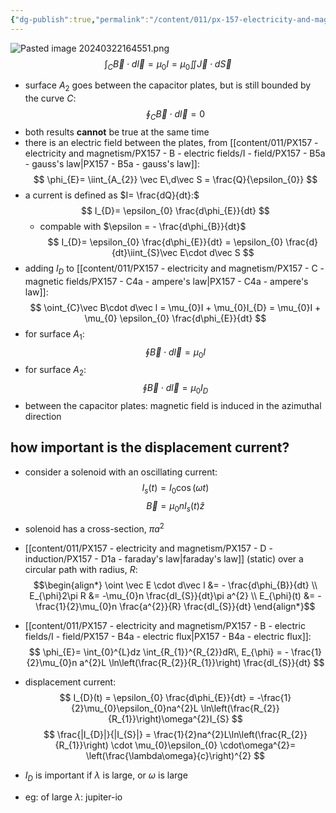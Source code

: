 ```yaml
---
{"dg-publish":true,"permalink":"/content/011/px-157-electricity-and-magnetism/px-157-d-induction/px-157-dx1-displacement-current/","noteIcon":"1","created":"2024-10-01T18:27:10.260+01:00","updated":"2024-11-26T20:11:05.082+00:00"}
---
```


![Pasted image 20240322164551.png](/img/user/pics/Pasted%20image%2020240322164551.png)
$$
\int_{C}\vec B\cdot d\vec l = \mu_{0}I = \mu_{0}\iint \vec J \cdot d\vec S
$$
- surface $A_{2}$ goes between the capacitor plates, but is still bounded by the curve $C:$
$$
\oint_{C}\vec B \cdot d\vec l = 0
$$
- both results **cannot** be true at the same time
- there is an electric field between the plates, from [[content/011/PX157 - electricity and magnetism/PX157 - B - electric fields/I - field/PX157 - B5a - gauss's law\|PX157 - B5a - gauss's law]]:
$$
\phi_{E}= \iint_{A_{2}} \vec E\,d\vec S = \frac{Q}{\epsilon_{0}}
$$
- a current is defined as $I= \frac{dQ}{dt}:$
$$
I_{D}= \epsilon_{0} \frac{d\phi_{E}}{dt}
$$
	- compable with $\epsilon = - \frac{d\phi_{B}}{dt}$ 
$$
I_{D}= \epsilon_{0} \frac{d\phi_{E}}{dt} = \epsilon_{0} \frac{d}{dt}\iint_{S}\vec E\cdot d\vec S
$$
- adding $I_{D}$ to [[content/011/PX157 - electricity and magnetism/PX157 - C - magnetic fields/PX157 - C4a - ampere's law\|PX157 - C4a - ampere's law]]:
$$
\oint_{C}\vec B\cdot d\vec l = \mu_{0}I + \mu_{0}I_{D} = \mu_{0}I + \mu_{0} \epsilon_{0} \frac{d\phi_{E}}{dt}
$$
- for surface $A_{1}:$
$$
\oint \vec B \cdot d\vec l = \mu_{0}I
$$
- for surface $A_{2}:$
$$
\oint \vec B \cdot d\vec l = \mu_{0}I_D
$$
- between the capacitor plates: magnetic field is induced in the azimuthal direction
## how important is the displacement current?
- consider a solenoid with an oscillating current:
$$
I_{s}(t) = I_{0}\cos(\omega t)
$$
$$
\vec B = \mu_{0}nI_{s}(t)\hat z
$$
- solenoid has a cross-section, $\pi a^{2}$
- [[content/011/PX157 - electricity and magnetism/PX157 - D - induction/PX157 - D1a - faraday's law\|faraday's law]] (static) over a circular path with radius, $R$:
$$\begin{align*}
	\oint \vec E \cdot d\vec l &= - \frac{d\phi_{B}}{dt} \\
	E_{\phi}2\pi R &= -\mu_{0}n \frac{dI_{S}}{dt}\pi a^{2} \\
	E_{\phi}(t) &= - \frac{1}{2}\mu_{0}n \frac{a^{2}}{R} \frac{dI_{S}}{dt}
\end{align*}$$
- [[content/011/PX157 - electricity and magnetism/PX157 - B - electric fields/I - field/PX157 - B4a - electric flux\|PX157 - B4a - electric flux]]:
$$
\phi_{E}= \int_{0}^{L}dz \int_{R_{1}}^{R_{2}}dR\, E_{\phi} = - \frac{1}{2}\mu_{0}n a^{2}L \ln\left(\frac{R_{2}}{R_{1}}\right) \frac{dI_{S}}{dt}
$$
- displacement current:
$$
I_{D}(t) = \epsilon_{0} \frac{d\phi_{E}}{dt} = -\frac{1}{2}\mu_{0}\epsilon_{0}na^{2}L \ln\left(\frac{R_{2}}{R_{1}}\right)\omega^{2}I_{S}
$$
$$
\frac{|I_{D}|}{|I_{S}|} = \frac{1}{2}na^{2}L\ln\left(\frac{R_{2}}{R_{1}}\right) \cdot \mu_{0}\epsilon_{0} \cdot\omega^{2}= \left(\frac{\lambda\omega}{c}\right)^{2}
$$
- $I_{D}$ is important if $\lambda$ is large, or $\omega$ is large

- eg: of large $\lambda:$ jupiter-io
